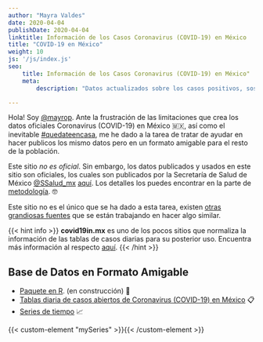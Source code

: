 ```yaml
---
author: "Mayra Valdes"
date: 2020-04-04
publishDate: 2020-04-04
linktitle: Información de los Casos Coronavirus (COVID-19) en México
title: "COVID-19 en México"
weight: 10
js: '/js/index.js'
seo:
    title: Información de los Casos Coronavirus (COVID-19) en México"
    meta:
        description: "Datos actualizados sobre los casos positivos, sospechosos, negativos, defunciones de Coronavirus (COVID-19) en México en formatos pdf, csv"

---
```


Hola! Soy [@mayrop](https://twitter.com/@mayrop). Ante la frustración de las limitaciones que crea los datos oficiales Coronavirus (COVID-19) en México 🇲🇽, así como el inevitable [#quedateencasa](https://twitter.com/hashtag/QuedateEnCasa), me he dado a la tarea de tratar de ayudar en hacer publicos los mismo datos pero en un formato amigable para el resto de la población.

Este sitio _no es oficial_. Sin embargo, los datos publicados y usados en este sitio son oficiales, los cuales son publicados por la Secretaría de Salud de México [@SSalud_mx](https://twitter.com/@SSalud_mx) [aquí](https://www.gob.mx/salud/documentos/coronavirus-covid-19-comunicado-tecnico-diario-238449). Los detalles los puedes encontrar en la parte de [metodología](/docs/metodologia/). 🤓 

Este sitio no es el único que se ha dado a esta tarea, existen [otras grandiosas fuentes](/docs/acerca/) que se están trabajando en hacer algo similar. 

{{< hint info >}}
**covid19in.mx** es uno de los pocos sitios que normaliza la información de las tablas de casos diarias para su posterior uso. Encuentra más información al respecto [aquí](/docs/datos/tablas-casos/normalizacion/).
{{< /hint >}}

## Base de Datos en Formato Amigable
* [Paquete en R](https://github.com/mayrop/r-covid19in-mx). (en construcción) 🚧
* [Tablas diaria de casos abiertos de Coronavirus (COVID-19) en México](/docs/datos/tablas-casos/) 📋
* [Series de tiempo](/docs/datos/series-de-tiempo/) 📈

{{< custom-element "mySeries" >}}{{< /custom-element >}}